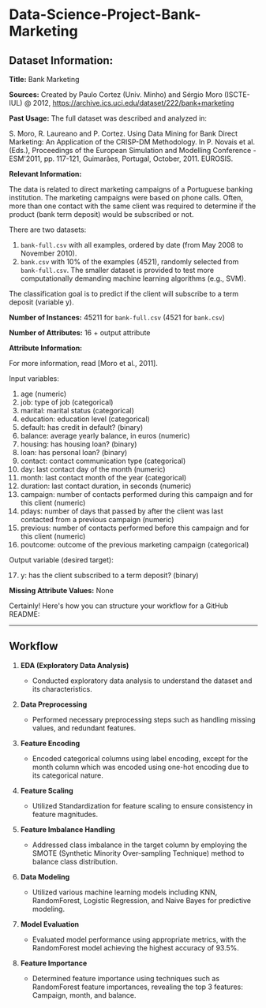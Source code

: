 # Data-Science-Project-Bank-Marketing

## Dataset Information:

**Title:** Bank Marketing

**Sources:** Created by Paulo Cortez (Univ. Minho) and Sérgio Moro (ISCTE-IUL) @ 2012,
            https://archive.ics.uci.edu/dataset/222/bank+marketing

**Past Usage:** The full dataset was described and analyzed in:

S. Moro, R. Laureano and P. Cortez. Using Data Mining for Bank Direct Marketing: An Application of the CRISP-DM Methodology. In P. Novais et al. (Eds.), Proceedings of the European Simulation and Modelling Conference - ESM'2011, pp. 117-121, Guimarães, Portugal, October, 2011. EUROSIS.

**Relevant Information:**

The data is related to direct marketing campaigns of a Portuguese banking institution. The marketing campaigns were based on phone calls. Often, more than one contact with the same client was required to determine if the product (bank term deposit) would be subscribed or not.

There are two datasets:
1. `bank-full.csv` with all examples, ordered by date (from May 2008 to November 2010).
2. `bank.csv` with 10% of the examples (4521), randomly selected from `bank-full.csv`. The smaller dataset is provided to test more computationally demanding machine learning algorithms (e.g., SVM).

The classification goal is to predict if the client will subscribe to a term deposit (variable y).

**Number of Instances:** 45211 for `bank-full.csv` (4521 for `bank.csv`)

**Number of Attributes:** 16 + output attribute

**Attribute Information:**

For more information, read [Moro et al., 2011].

Input variables:
1. age (numeric)
2. job: type of job (categorical)
3. marital: marital status (categorical)
4. education: education level (categorical)
5. default: has credit in default? (binary)
6. balance: average yearly balance, in euros (numeric)
7. housing: has housing loan? (binary)
8. loan: has personal loan? (binary)
9. contact: contact communication type (categorical)
10. day: last contact day of the month (numeric)
11. month: last contact month of the year (categorical)
12. duration: last contact duration, in seconds (numeric)
13. campaign: number of contacts performed during this campaign and for this client (numeric)
14. pdays: number of days that passed by after the client was last contacted from a previous campaign (numeric)
15. previous: number of contacts performed before this campaign and for this client (numeric)
16. poutcome: outcome of the previous marketing campaign (categorical)


Output variable (desired target):

17. y: has the client subscribed to a term deposit? (binary)

**Missing Attribute Values:** None


Certainly! Here's how you can structure your workflow for a GitHub README:

---

## Workflow

1. **EDA (Exploratory Data Analysis)**
   - Conducted exploratory data analysis to understand the dataset and its characteristics.

2. **Data Preprocessing**
   - Performed necessary preprocessing steps such as handling missing values, and redundant features.

3. **Feature Encoding**
   - Encoded categorical columns using label encoding, except for the month column which was encoded using one-hot encoding due to its categorical nature.

4. **Feature Scaling**
   - Utilized Standardization for feature scaling to ensure consistency in feature magnitudes.

5. **Feature Imbalance Handling**
   - Addressed class imbalance in the target column by employing the SMOTE (Synthetic Minority Over-sampling Technique) method to balance class distribution.

6. **Data Modeling**
   - Utilized various machine learning models including KNN, RandomForest, Logistic Regression, and Naive Bayes for predictive modeling.

7. **Model Evaluation**
   - Evaluated model performance using appropriate metrics, with the RandomForest model achieving the highest accuracy of 93.5%.

8. **Feature Importance**
   - Determined feature importance using techniques such as RandomForest feature importances, revealing the top 3 features: Campaign, month, and balance.

